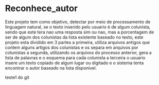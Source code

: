 # Reconhece_autor

Este projeto tem como objetivo, detectar por meio de processamento de linguagem natural, se o texto inserido pelo usuario é de algum colunista, sendo que este tera nao uma resposta sim ou nao, mas a porcentagem de ser de algum dos colunistas da lista existente baseado no texto, este projeto esta dividido em 3 partes
a primeira, utiliza arquivos antigos que contem alguns artigos dos colunistas e os separa em arquivos por colunistas
a segunda, utilizando os arquivos do processo anterior, gera a lista de palavras e o esquema para cada colunista
a terceira o usuario insere um texto copiado de algum lugar ou digitado e o sistema tenta encontrar o autor baseado na lista disponivel.

teste1 do git